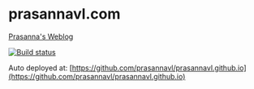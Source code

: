 # prasannavl.com

[Prasanna's Weblog](https://www.prasannavl.com)

[![Build status](https://travis-ci.org/prasannavl/prasannavl.com.svg)](https://travis-ci.org/prasannavl/prasannavl.com)

Auto deployed at: [https://github.com/prasannavl/prasannavl.github.io](https://github.com/prasannavl/prasannavl.github.io)
